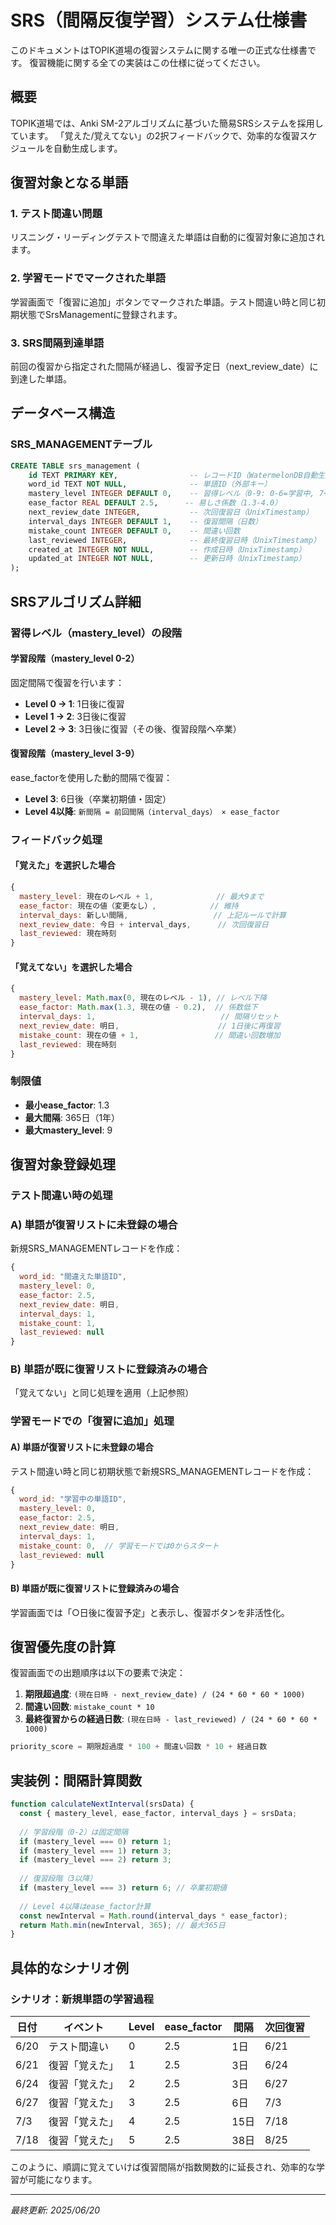 # SRS（間隔反復学習）システム仕様書

このドキュメントはTOPIK道場の復習システムに関する唯一の正式な仕様書です。
復習機能に関する全ての実装はこの仕様に従ってください。

## 概要

TOPIK道場では、Anki SM-2アルゴリズムに基づいた簡易SRSシステムを採用しています。
「覚えた/覚えてない」の2択フィードバックで、効率的な復習スケジュールを自動生成します。

## 復習対象となる単語

### 1. テスト間違い問題
リスニング・リーディングテストで間違えた単語は自動的に復習対象に追加されます。

### 2. 学習モードでマークされた単語
学習画面で「復習に追加」ボタンでマークされた単語。テスト間違い時と同じ初期状態でSrsManagementに登録されます。

### 3. SRS間隔到達単語
前回の復習から指定された間隔が経過し、復習予定日（next_review_date）に到達した単語。

## データベース構造

### SRS_MANAGEMENTテーブル
```sql
CREATE TABLE srs_management (
    id TEXT PRIMARY KEY,                -- レコードID（WatermelonDB自動生成）
    word_id TEXT NOT NULL,              -- 単語ID（外部キー）
    mastery_level INTEGER DEFAULT 0,    -- 習得レベル（0-9: 0-6=学習中, 7+=習得完了）
    ease_factor REAL DEFAULT 2.5,      -- 易しさ係数（1.3-4.0）
    next_review_date INTEGER,           -- 次回復習日（UnixTimestamp）
    interval_days INTEGER DEFAULT 1,    -- 復習間隔（日数）
    mistake_count INTEGER DEFAULT 0,    -- 間違い回数
    last_reviewed INTEGER,              -- 最終復習日時（UnixTimestamp）
    created_at INTEGER NOT NULL,        -- 作成日時（UnixTimestamp）
    updated_at INTEGER NOT NULL,        -- 更新日時（UnixTimestamp）
);
```

## SRSアルゴリズム詳細

### 習得レベル（mastery_level）の段階

#### 学習段階（mastery_level 0-2）
固定間隔で復習を行います：
- **Level 0 → 1**: 1日後に復習
- **Level 1 → 2**: 3日後に復習  
- **Level 2 → 3**: 3日後に復習（その後、復習段階へ卒業）

#### 復習段階（mastery_level 3-9）
ease_factorを使用した動的間隔で復習：
- **Level 3**: 6日後（卒業初期値・固定）
- **Level 4以降**: `新間隔 = 前回間隔（interval_days） × ease_factor`

### フィードバック処理

#### 「覚えた」を選択した場合
```javascript
{
  mastery_level: 現在のレベル + 1,              // 最大9まで
  ease_factor: 現在の値（変更なし）,            // 維持
  interval_days: 新しい間隔,                   // 上記ルールで計算
  next_review_date: 今日 + interval_days,      // 次回復習日
  last_reviewed: 現在時刻
}
```

#### 「覚えてない」を選択した場合
```javascript
{
  mastery_level: Math.max(0, 現在のレベル - 1), // レベル下降
  ease_factor: Math.max(1.3, 現在の値 - 0.2),  // 係数低下
  interval_days: 1,                            // 間隔リセット
  next_review_date: 明日,                      // 1日後に再復習
  mistake_count: 現在の値 + 1,                 // 間違い回数増加
  last_reviewed: 現在時刻
}
```

### 制限値
- **最小ease_factor**: 1.3
- **最大間隔**: 365日（1年）
- **最大mastery_level**: 9

## 復習対象登録処理

### テスト間違い時の処理

### A) 単語が復習リストに未登録の場合
新規SRS_MANAGEMENTレコードを作成：
```javascript
{
  word_id: "間違えた単語ID",
  mastery_level: 0,
  ease_factor: 2.5,
  next_review_date: 明日,
  interval_days: 1,
  mistake_count: 1,
  last_reviewed: null
}
```

### B) 単語が既に復習リストに登録済みの場合
「覚えてない」と同じ処理を適用（上記参照）

### 学習モードでの「復習に追加」処理

#### A) 単語が復習リストに未登録の場合
テスト間違い時と同じ初期状態で新規SRS_MANAGEMENTレコードを作成：
```javascript
{
  word_id: "学習中の単語ID",
  mastery_level: 0,
  ease_factor: 2.5,
  next_review_date: 明日,
  interval_days: 1,
  mistake_count: 0,  // 学習モードでは0からスタート
  last_reviewed: null
}
```

#### B) 単語が既に復習リストに登録済みの場合
学習画面では「○日後に復習予定」と表示し、復習ボタンを非活性化。

## 復習優先度の計算

復習画面での出題順序は以下の要素で決定：

1. **期限超過度**: `(現在日時 - next_review_date) / (24 * 60 * 60 * 1000)`
2. **間違い回数**: `mistake_count * 10`
3. **最終復習からの経過日数**: `(現在日時 - last_reviewed) / (24 * 60 * 60 * 1000)`

```javascript
priority_score = 期限超過度 * 100 + 間違い回数 * 10 + 経過日数
```

## 実装例：間隔計算関数

```javascript
function calculateNextInterval(srsData) {
  const { mastery_level, ease_factor, interval_days } = srsData;
  
  // 学習段階（0-2）は固定間隔
  if (mastery_level === 0) return 1;
  if (mastery_level === 1) return 3;
  if (mastery_level === 2) return 3;
  
  // 復習段階（3以降）
  if (mastery_level === 3) return 6; // 卒業初期値
  
  // Level 4以降はease_factor計算
  const newInterval = Math.round(interval_days * ease_factor);
  return Math.min(newInterval, 365); // 最大365日
}
```

## 具体的なシナリオ例

### シナリオ：新規単語の学習過程

| 日付 | イベント | Level | ease_factor | 間隔 | 次回復習 |
|------|----------|-------|-------------|------|----------|
| 6/20 | テスト間違い | 0 | 2.5 | 1日 | 6/21 |
| 6/21 | 復習「覚えた」 | 1 | 2.5 | 3日 | 6/24 |
| 6/24 | 復習「覚えた」 | 2 | 2.5 | 3日 | 6/27 |
| 6/27 | 復習「覚えた」 | 3 | 2.5 | 6日 | 7/3 |
| 7/3 | 復習「覚えた」 | 4 | 2.5 | 15日 | 7/18 |
| 7/18 | 復習「覚えた」 | 5 | 2.5 | 38日 | 8/25 |

このように、順調に覚えていけば復習間隔が指数関数的に延長され、効率的な学習が可能になります。

---
*最終更新: 2025/06/20*